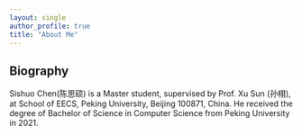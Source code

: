 ```yaml
---
layout: single
author_profile: true
title: "About Me"
---
```


## Biography

Sishuo Chen(陈思硕) is a Master student, supervised by Prof. Xu Sun (孙栩), at School of EECS, Peking University, Beijing 100871, China. He received the degree of Bachelor of Science in Computer Science from Peking University in 2021. 